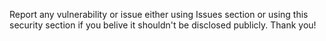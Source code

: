 Report any vulnerability or issue either using Issues section or using this security section if you belive it shouldn't be disclosed publicly.
Thank you!
